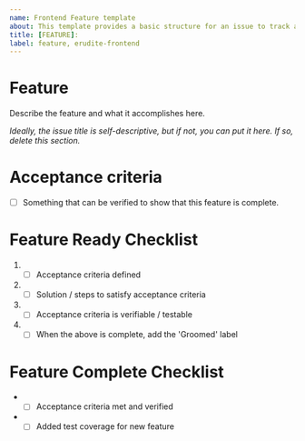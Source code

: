 ```yaml
---
name: Frontend Feature template
about: This template provides a basic structure for an issue to track a feature implementation.
title: [FEATURE]: 
label: feature, erudite-frontend
---
```


# Feature
Describe the feature and what it accomplishes here.

*Ideally, the issue title is self-descriptive, but if not, you can put it here. If so, delete this section.*

# Acceptance criteria
- [ ] Something that can be verified to show that this feature is complete.

# Feature Ready Checklist
1. - [ ] Acceptance criteria defined
1. - [ ] Solution / steps to satisfy acceptance criteria
1. - [ ] Acceptance criteria is verifiable / testable
1. - [ ] When the above is complete, add the 'Groomed' label
    
# Feature Complete Checklist
* - [ ] Acceptance criteria met and verified
* - [ ] Added test coverage for new feature
